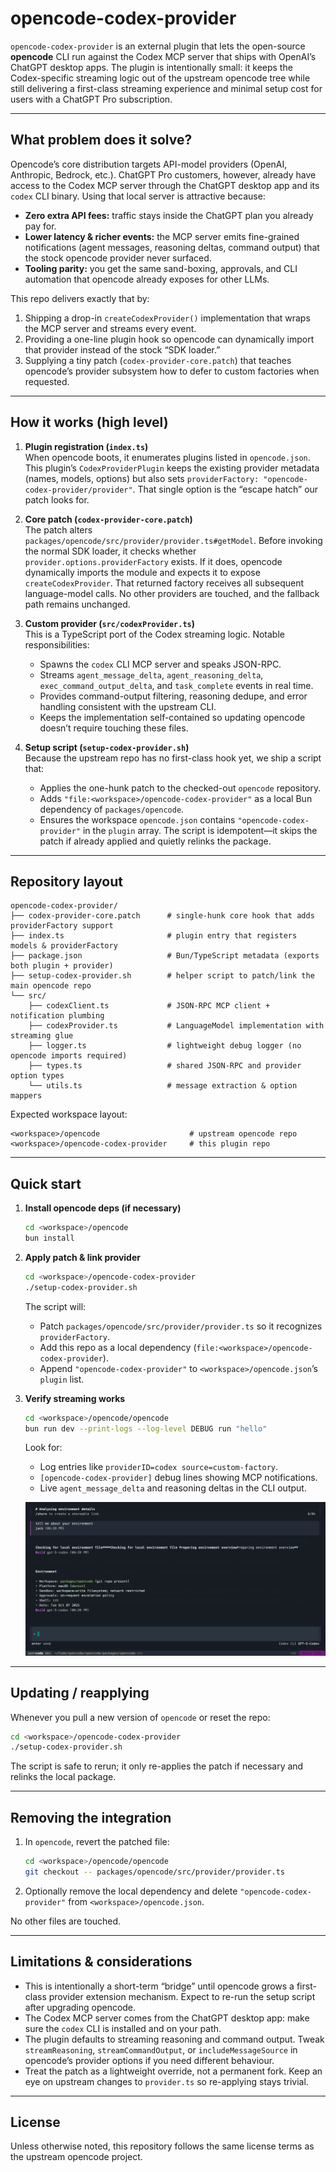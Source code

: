 # opencode-codex-provider

`opencode-codex-provider` is an external plugin that lets the open-source **opencode** CLI run against the Codex MCP server that ships with OpenAI’s ChatGPT desktop apps. The plugin is intentionally small: it keeps the Codex-specific streaming logic out of the upstream opencode tree while still delivering a first-class streaming experience and minimal setup cost for users with a ChatGPT Pro subscription.

---

## What problem does it solve?

Opencode’s core distribution targets API-model providers (OpenAI, Anthropic, Bedrock, etc.). ChatGPT Pro customers, however, already have access to the Codex MCP server through the ChatGPT desktop app and its `codex` CLI binary. Using that local server is attractive because:

- **Zero extra API fees:** traffic stays inside the ChatGPT plan you already pay for.
- **Lower latency & richer events:** the MCP server emits fine-grained notifications (agent messages, reasoning deltas, command output) that the stock opencode provider never surfaced.
- **Tooling parity:** you get the same sand-boxing, approvals, and CLI automation that opencode already exposes for other LLMs.

This repo delivers exactly that by:

1. Shipping a drop-in `createCodexProvider()` implementation that wraps the MCP server and streams every event.
2. Providing a one-line plugin hook so opencode can dynamically import that provider instead of the stock “SDK loader.”
3. Supplying a tiny patch (`codex-provider-core.patch`) that teaches opencode’s provider subsystem how to defer to custom factories when requested.

---

## How it works (high level)

1. **Plugin registration (`index.ts`)**  
   When opencode boots, it enumerates plugins listed in `opencode.json`. This plugin’s `CodexProviderPlugin` keeps the existing provider metadata (names, models, options) but also sets `providerFactory: "opencode-codex-provider/provider"`. That single option is the “escape hatch” our patch looks for.

2. **Core patch (`codex-provider-core.patch`)**  
   The patch alters `packages/opencode/src/provider/provider.ts#getModel`. Before invoking the normal SDK loader, it checks whether `provider.options.providerFactory` exists. If it does, opencode dynamically imports the module and expects it to expose `createCodexProvider`. That returned factory receives all subsequent language-model calls. No other providers are touched, and the fallback path remains unchanged.

3. **Custom provider (`src/codexProvider.ts`)**  
   This is a TypeScript port of the Codex streaming logic. Notable responsibilities:
   - Spawns the `codex` CLI MCP server and speaks JSON-RPC.
   - Streams `agent_message_delta`, `agent_reasoning_delta`, `exec_command_output_delta`, and `task_complete` events in real time.
   - Provides command-output filtering, reasoning dedupe, and error handling consistent with the upstream CLI.
   - Keeps the implementation self-contained so updating opencode doesn’t require touching these files.

4. **Setup script (`setup-codex-provider.sh`)**  
   Because the upstream repo has no first-class hook yet, we ship a script that:
   - Applies the one-hunk patch to the checked-out `opencode` repository.
   - Adds `"file:<workspace>/opencode-codex-provider"` as a local Bun dependency of `packages/opencode`.
   - Ensures the workspace `opencode.json` contains `"opencode-codex-provider"` in the `plugin` array.
   The script is idempotent—it skips the patch if already applied and quietly relinks the package.

---

## Repository layout

```
opencode-codex-provider/
├── codex-provider-core.patch      # single-hunk core hook that adds providerFactory support
├── index.ts                       # plugin entry that registers models & providerFactory
├── package.json                   # Bun/TypeScript metadata (exports both plugin + provider)
├── setup-codex-provider.sh        # helper script to patch/link the main opencode repo
└── src/
    ├── codexClient.ts             # JSON-RPC MCP client + notification plumbing
    ├── codexProvider.ts           # LanguageModel implementation with streaming glue
    ├── logger.ts                  # lightweight debug logger (no opencode imports required)
    ├── types.ts                   # shared JSON-RPC and provider option types
    └── utils.ts                   # message extraction & option mappers
```

Expected workspace layout:

```
<workspace>/opencode                    # upstream opencode repo
<workspace>/opencode-codex-provider     # this plugin repo
```

---

## Quick start

1. **Install opencode deps (if necessary)**

   ```bash
   cd <workspace>/opencode
   bun install
   ```

2. **Apply patch & link provider**

   ```bash
   cd <workspace>/opencode-codex-provider
   ./setup-codex-provider.sh
   ```

   The script will:
   - Patch `packages/opencode/src/provider/provider.ts` so it recognizes `providerFactory`.
   - Add this repo as a local dependency (`file:<workspace>/opencode-codex-provider`).
   - Append `"opencode-codex-provider"` to `<workspace>/opencode.json`’s `plugin` list.

3. **Verify streaming works**

   ```bash
   cd <workspace>/opencode/opencode
   bun run dev --print-logs --log-level DEBUG run "hello"
   ```

   Look for:
   - Log entries like `providerID=codex source=custom-factory`.
   - `[opencode-codex-provider]` debug lines showing MCP notifications.
   - Live `agent_message_delta` and reasoning deltas in the CLI output.

   ![Codex streaming in opencode](./screenshot1.png)

---

## Updating / reapplying

Whenever you pull a new version of `opencode` or reset the repo:

```bash
cd <workspace>/opencode-codex-provider
./setup-codex-provider.sh
```

The script is safe to rerun; it only re-applies the patch if necessary and relinks the local package.

---

## Removing the integration

1. In `opencode`, revert the patched file:

   ```bash
   cd <workspace>/opencode/opencode
   git checkout -- packages/opencode/src/provider/provider.ts
   ```

2. Optionally remove the local dependency and delete `"opencode-codex-provider"` from `<workspace>/opencode.json`.

No other files are touched.

---

## Limitations & considerations

- This is intentionally a short-term “bridge” until opencode grows a first-class provider extension mechanism. Expect to re-run the setup script after upgrading opencode.
- The Codex MCP server comes from the ChatGPT desktop app: make sure the `codex` CLI is installed and on your path.
- The plugin defaults to streaming reasoning and command output. Tweak `streamReasoning`, `streamCommandOutput`, or `includeMessageSource` in opencode’s provider options if you need different behaviour.
- Treat the patch as a lightweight override, not a permanent fork. Keep an eye on upstream changes to `provider.ts` so re-applying stays trivial.

---

## License

Unless otherwise noted, this repository follows the same license terms as the upstream opencode project.
